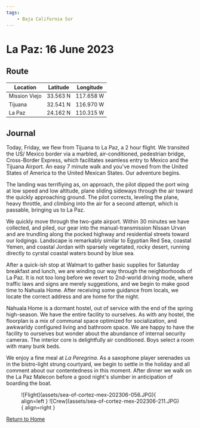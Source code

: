 ```yaml
---
tags:
    - Baja California Sur
---
```


# La Paz: 16 June 2023

## Route

| Location | Latitude | Longitude |
|--|--|--|
| Mission Viejo | 33.563 N | 117.658 W |
| Tijuana | 32.541 N | 116.970 W |
| La Paz | 24.162 N | 110.315 W |

## Journal

Today, Friday, we flew from Tijuana to La Paz, a 2 hour flight. We transited the US/ Mexico border via a marbled, air-conditioned, pedestrian bridge, Cross-Border Express, which facilitates seamless entry to Mexico and the Tijuana Airport. An easy 7 minute walk and you've moved from the United States of America to the United Mexican States. Our adventure begins.

The landing was terrifiying as, on approach, the pilot dipped the port wing at low speed and low altitude, plane sliding sideways through the air toward the quickly approaching ground. The pilot corrects, leveling the plane, heavy throttle, and climbing into the air for a second attempt, which is passable, bringing us to La Paz.

We quickly move through the two-gate airport. Within 30 minutes we have collected, and piled, our gear into the manual-transmission Nissan Urvan and are trundling along the pocked highway and residential streets toward our lodgings. Landscape is remarkably similar to Egyptian Red Sea, coastal Yemen, and coastal Jordan with sparsely vegetated, rocky desert, running directly to cyrstal coastal waters bound by blue sea.

After a quick-ish stop at Walmart to gather basic supplies for Saturday breakfast and lunch, we are winding our way through the neighborhoods of La Paz. It is not too long before we revert to 2nd-world driving mode, where traffic laws and signs are merely suggestions, and we begin to make good time to Nahuala Home. After receiving some guidance from locals, we locate the correct address and are home for the night.

Nahuala Home is a dormant hostel, out of service with the end of the spring high-season. We have the entire facility to ourselves. As with any hostel, the floorplan is a mix of communal space optimized for socialization, and awkwarldy configured living and bathroom space. We are happy to have the facility to ourselves but wonder about the abundance of internal security cameras. The interior core is delightfully air conditioned. Boys select a room with many bunk beds. 

We enjoy a fine meal at _La Peregrina_. As a saxophone player serenades us in the bistro-light strung courtyard, we begin to settle in the holiday and all comment about our contentedness in this moment. After dinner we walk on the La Paz Malecon before a good night's slumber in anticipation of boarding the boat.

<figure markdown>
  ![Flight](assets/sea-of-cortez-mex-202306-056.JPG){ align=left }
  ![Crew](assets/sea-of-cortez-mex-202306-211.JPG){ align=right }
</figure>

<!--- Below is navigation to home --->
 [Return to Home](index.md)